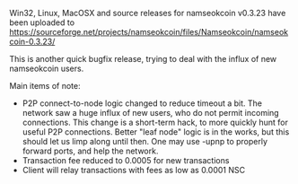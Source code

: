 Win32, Linux, MacOSX and source releases for namseokcoin v0.3.23 have been uploaded to
https://sourceforge.net/projects/namseokcoin/files/Namseokcoin/namseokcoin-0.3.23/

This is another quick bugfix release, trying to deal with the influx of new namseokcoin users.

Main items of note:

* P2P connect-to-node logic changed to reduce timeout a bit.  The network saw a huge influx of new users, who do not permit incoming connections.  This change is a short-term hack, to more quickly hunt for useful P2P connections.  Better "leaf node" logic is in the works, but this should let us limp along until then.  One may use -upnp to properly forward ports, and help the network.
* Transaction fee reduced to 0.0005 for new transactions
* Client will relay transactions with fees as low as 0.0001 NSC

